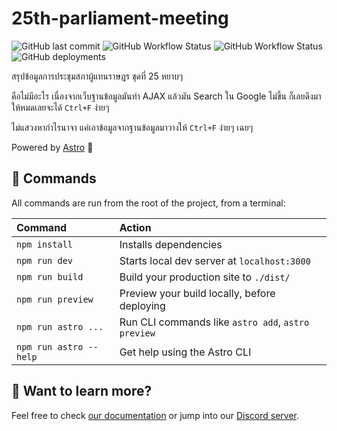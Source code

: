 # 25th-parliament-meeting

![GitHub last commit](https://img.shields.io/github/last-commit/rootEnginear/25th-parliament-meeting/page?label=latest%20update)
![GitHub Workflow Status](https://img.shields.io/github/workflow/status/rootEnginear/25th-parliament-meeting/update-data?label=fetch%20status)
![GitHub Workflow Status](https://img.shields.io/github/workflow/status/rootEnginear/25th-parliament-meeting/build-astro-page?label=build%20status)
![GitHub deployments](https://img.shields.io/github/deployments/rootEnginear/25th-parliament-meeting/github-pages?label=deploy%20status)

สรุปข้อมูลการประชุมสภาผู้แทนราษฎร ชุดที่ 25 หยาบๆ

คือไม่มีอะไร เนื่องจากเว็บฐานข้อมูลมันทำ AJAX แล้วมัน Search ใน Google ไม่ขึ้น ก็เลยดึงมาให้หมดเลยจะได้ `Ctrl+F` ง่ายๆ

ไม่แสวงหากำไรนาจา แค่เอาข้อมูลจากฐานข้อมูลมาวางให้ `Ctrl+F` ง่ายๆ เฉยๆ

Powered by [Astro](https://astro.build) 🚀

## 🧞 Commands

All commands are run from the root of the project, from a terminal:

| Command                | Action                                             |
| :--------------------- | :------------------------------------------------- |
| `npm install`          | Installs dependencies                              |
| `npm run dev`          | Starts local dev server at `localhost:3000`        |
| `npm run build`        | Build your production site to `./dist/`            |
| `npm run preview`      | Preview your build locally, before deploying       |
| `npm run astro ...`    | Run CLI commands like `astro add`, `astro preview` |
| `npm run astro --help` | Get help using the Astro CLI                       |

## 👀 Want to learn more?

Feel free to check [our documentation](https://docs.astro.build) or jump into our [Discord server](https://astro.build/chat).
